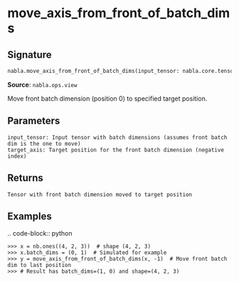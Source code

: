 # move_axis_from_front_of_batch_dims

## Signature

```python
nabla.move_axis_from_front_of_batch_dims(input_tensor: nabla.core.tensor.Tensor, target_axis: int) -> nabla.core.tensor.Tensor
```

**Source**: `nabla.ops.view`

Move front batch dimension (position 0) to specified target position.

Parameters
----------
    input_tensor: Input tensor with batch dimensions (assumes front batch dim is the one to move)
    target_axis: Target position for the front batch dimension (negative index)

Returns
-------
    Tensor with front batch dimension moved to target position

Examples
--------

.. code-block:: python

    >>> x = nb.ones((4, 2, 3))  # shape (4, 2, 3)
    >>> x.batch_dims = (0, 1)  # Simulated for example
    >>> y = move_axis_from_front_of_batch_dims(x, -1)  # Move front batch dim to last position
    >>> # Result has batch_dims=(1, 0) and shape=(4, 2, 3)

